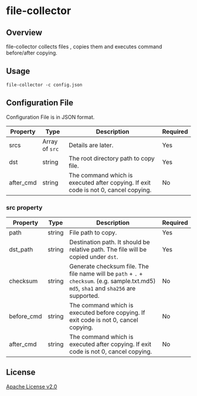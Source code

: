 # file-collector

## Overview

file-collector collects files , copies them and executes command before/after copying.

## Usage 
```
file-collector -c config.json
```

## Configuration File

Configuration File is in JSON format.

|Property|Type|Description|Required|
|--------|----|-----------|--------|
|srcs|Array of `src`|Details are later.|Yes|
|dst|string|The root directory path to copy file.|Yes|
|after_cmd|string|The command which is executed after copying. If exit code is not 0, cancel copying.|No|

### src property

|Property|Type|Description|Required|
|--------|----|-----------|--------|
|path|string|File path to copy.|Yes|
|dst_path|string|Destination path. It should be relative path. The file will be copied under `dst`.|Yes|
|checksum|string|Generate checksum file. The file name will be `path` + `.` + `checksum`. (e.g. sample.txt.md5) `md5`, `sha1` and `sha256` are supported.|No|
|before_cmd|string|The command which is executed before copying. If exit code is not 0, cancel copying.|No|
|after_cmd|string|The command which is executed after copying. If exit code is not 0, cancel copying.|No|

## License

[Apache License v2.0](https://www.apache.org/licenses/LICENSE-2.0)
